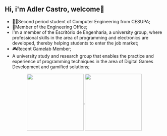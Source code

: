 ## Hi, i'm Adler Castro, welcome👋

- 👨‍🎓Second period student of Computer Engineering from CESUPA;
- 👾Member of the Engineering Office;
- I'm a member of the Escritório de Engenharia, a university group, where professional skills in the area of ​​programming and electronics are developed, thereby      helping students to enter the job market;
- 🎮Recent Gamelab Member;
- A university study and research group that enables the practice and experience of programming techniques in the area of ​​Digital Games Development and gamified     solutions;

<div  align="center" style="margin-bottom:100px">
<a href="https://beacons.ai/AdlerCastro">
<img height= "180em" align="center"  src="https://github-readme-stats.vercel.app/api?username=AdlerCastro&show_icons=true&theme=synthwave&include_all_commits=true&count_private=true" />
<img height= "180em" align ="center" src="https://github-readme-stats.vercel.app/api/top-langs/?username=AdlerCastro&layout=compact&langs_count=16&theme=synthwave" />
</div>


